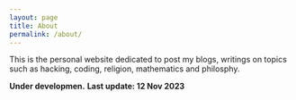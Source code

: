 ```yaml
---
layout: page
title: About
permalink: /about/
---
```


This is the personal website dedicated to post my blogs, writings on topics such as hacking, coding, religion, mathematics and philosphy.

**Under developmen.**
**Last update: 12 Nov 2023** 
